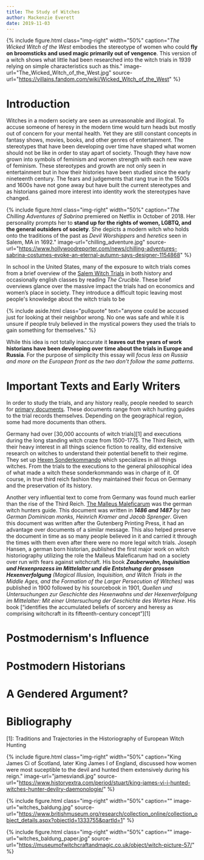 ```yaml
---
title: The Study of Witches
author: Mackenzie Everett
date: 2019-11-03
---
```


{% include figure.html
  class="img-right"
  width="50%"
  caption="_The Wicked Witch of the West_ embodies the stereotype of women who could **fly on broomsticks and used magic primarily out of vengence**. This version of a witch shows what little had been researched into the witch trials in 1939 relying on simple characteristics such as this."
  image-url="The_Wicked_Witch_of_the_West.jpg"
  source-url="https://villains.fandom.com/wiki/Wicked_Witch_of_the_West"
%}

# Introduction
Witches in a modern society are seen as unreasonable and illogical. To accuse someone of heresy in the modern time would turn heads but mostly out of concern for your mental health. Yet they are still constant concepts in fantasy shows, movies, books, and other genres of entertainment. The stereotypes that have been developing over time have shaped what women should not be like in order to stay apart of society. Though they have now grown into symbols of feminism and women strength with each new wave of feminism. These stereotypes and growth are not only seen in entertainment but in how their histories have been studied since the early nineteenth century. The fears and judgements that rang true in the 1500s and 1600s have not gone away but have built the current stereotypes and as historians gained more interest into identity work the stereotypes have changed.

{% include figure.html
  class="img-right"
  width="50%"
  caption="_The Chilling Adventures of Sabrina_ premiered on Netflix in October of 2018. Her personality prompts her to **stand up for the rights of women, LGBTQ, and the general outsiders of society**. She depicts a modern witch who holds onto the traditions of the past as _Devil Worshippers_ and _heretics_ seen in Salem, MA in 1692."
  image-url="chilling_adventure.jpg"
  source-url="https://www.hollywoodreporter.com/news/chilling-adventures-sabrina-costumes-evoke-an-eternal-autumn-says-designer-1154868"
%}

In school in the United States, many of the exposure to witch trials comes from a brief overview of the [Salem Witch Trials](https://www.smithsonianmag.com/history/a-brief-history-of-the-salem-witch-trials-175162489/) in both history and occasionally english classes by reading _The Crucible_. These brief overviews glance over the massive impact the trials had on economics and women’s place in society. They introduce a difficult topic leaving most people's knowledge about the witch trials to be 

{% include aside.html
  class="pullquote"
  text="anyone could be accused just for looking at their neighbor wrong. No one was safe and while it is unsure if people truly believed in the mystical powers they used the trials to gain something for themselves."
  %}
  
While this idea is not totally inaccurate it **leaves out the years of work historians have been developing over time about the trials in Europe and Russia**. For the purpose of simplicity this essay will _focus less on Russia and more on the European front as the two don’t follow the same patterns_. 
# Important Texts and Early Writers
In order to study the trials, and any history really, people needed to search for [primary documents](https://umb.libguides.com/PrimarySources/secondary). These documents range from witch hunting guides to the trial records themselves. Depending on the geographical region, some had more documents than others.

Germany had over [30,000 accounts  of witch trials][1] and executions during the long standing witch craze from 1500-1775. The Third Reich, with their heavy interest in all things science fiction to reality, did extensive research on witches to understand their potential benefit to their regime. They set up [Hexen Sonderkommando](https://www.pravdareport.com/society/123470-third_reich_witches/) which specializes in all things witches. From the trials to the executions to the general philosophical idea of what made a witch these sonderkommando was in charge of it. Of course, in true third reich fashion they maintained their focus on Germany and the preservation of its history.

Another very influential text to come from Germany was found much earlier than the rise of the Third Reich. [ The Malleus Maleficarum](https://www.thoughtco.com/malleus-maleficarum-witch-document-3530785) was the german witch hunters guide. This document was written in _**1486 and 1487** by two German Dominican monks, Heinrich Kramer and Jacob Sprenger_. Given this document was written after the Gutenberg Printing Press, it had an advantage over documents of a similar message. This also helped preserve the document in time as so many people believed in it and carried it through the times with them even after there were no more legal witch trials. Joseph Hansen, a german born historian, published the first major work on witch historiography utilizing the role the Malleus Maleficarum had on a society over run with fears against witchcraft. His book _**Zauberwahn, Inquisition und Hexenprozess im Mittelalter und die Entstehung der grossen Hexenverfolgung** (Magical Illusion, Inquisition, and Witch Trials in the Middle Ages, and the Formation of the Larger Persecution of Witches)_ was published in 1900 followed by his sourcebook in 1901, _Quellen und Untersuchungen zur Geschichte des Hexenwahns und der Hexenverfolgung im Mittelalter: Mit einer Untersuchung der Geschichte des Wortes Hexe_. His book [“identifies the accumulated beliefs of sorcery and heresy as comprising witchcraft in its fifteenth-century concept”][1]
# Postmodernism's Influence

# Postmodern Historians

# A Gendered Argument?

# Bibliography
[1]: Traditions and Trajectories in the Historiography of European Witch Hunting

{% include figure.html
  class="img-right"
  width="50%"
  caption="King James Ci of Scotland, later King James I of England, discussed how women were most suceptible to the devil and hunted them extensively during his reign."
  image-url="jamesviandi.jpg"
  source-url="https://www.historyextra.com/period/stuart/king-james-vi-i-hunted-witches-hunter-devilry-daemonologie/"
%}


{% include figure.html
  class="img-right"
  width="50%"
  caption=""
  image-url="witches_baldung.jpg"
  source-url="https://www.britishmuseum.org/research/collection_online/collection_object_details.aspx?objectId=1333755&partId=1"
%}

{% include figure.html
  class="img-right"
  width="50%"
  caption=""
  image-url="witches_baldung_paper.jpg"
  source-url="https://museumofwitchcraftandmagic.co.uk/object/witch-picture-57/"
%}



